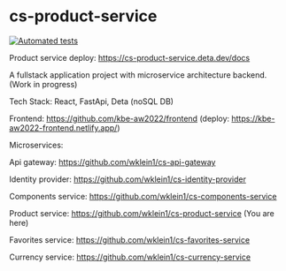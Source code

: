 # cs-product-service

[![Automated tests](https://github.com/wklein1/cs-product-service/actions/workflows/python-app.yml/badge.svg?branch=main)](https://github.com/wklein1/cs-product-service/actions/workflows/python-app.yml)

Product service deploy: https://cs-product-service.deta.dev/docs

A fullstack application project with microservice architecture backend. (Work in progress)

Tech Stack: React, FastApi, Deta (noSQL DB)

Frontend: https://github.com/kbe-aw2022/frontend (deploy: https://kbe-aw2022-frontend.netlify.app/)

Microservices:

Api gateway: https://github.com/wklein1/cs-api-gateway

Identity provider: https://github.com/wklein1/cs-identity-provider

Components service: https://github.com/wklein1/cs-components-service

Product service: https://github.com/wklein1/cs-product-service (You are here)

Favorites service: https://github.com/wklein1/cs-favorites-service

Currency service: https://github.com/wklein1/cs-currency-service
